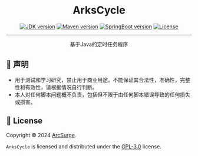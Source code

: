 <div align="center">
<h1>ArksCycle</h1>
<a href="#"><img src="https://img.shields.io/badge/JDK-17-da282a.svg?style=for-the-badge" alt="JDK version"></a>
<a href="#"><img src="https://img.shields.io/badge/maven-3.9.x-blue.svg?style=for-the-badge" alt="Maven version"></a>
<a href="#"><img src="https://img.shields.io/badge/SpringBoot-3.3.x-brightgreen.svg?style=for-the-badge" alt="SpringBoot version"></a>
<a href="LICENSE"><img src="https://img.shields.io/github/license/ArcSurge/ArksCycle?color=yellow&style=for-the-badge" alt="License"></a>
<hr />
<div>
基于Java的定时任务程序
</div>
</div>

## 📢 声明
- 用于测试和学习研究，禁止用于商业用途，不能保证其合法性，准确性，完整性和有效性，请根据情况自行判断。
- 本人对任何脚本问题概不负责，包括但不限于由任何脚本错误导致的任何损失或损害。

## 📝 License

Copyright &copy; 2024 [ArcSurge][profile-link].

`ArksCycle` is licensed and distributed under the [GPL-3.0](LICENSE) license.

<!-- LINK GROUP -->

[profile-link]: https://github.com/ArcSurge